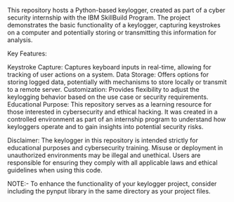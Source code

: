 This repository hosts a Python-based keylogger, created as part of a cyber security internship with the IBM SkillBuild Program. The project demonstrates the basic functionality of a keylogger, capturing keystrokes on a computer and potentially storing or transmitting this information for analysis.

Key Features:

Keystroke Capture: Captures keyboard inputs in real-time, allowing for tracking of user actions on a system.
Data Storage: Offers options for storing logged data, potentially with mechanisms to store locally or transmit to a remote server.
Customization: Provides flexibility to adjust the keylogging behavior based on the use case or security requirements.
Educational Purpose:
This repository serves as a learning resource for those interested in cybersecurity and ethical hacking. It was created in a controlled environment as part of an internship program to understand how keyloggers operate and to gain insights into potential security risks.

Disclaimer:
The keylogger in this repository is intended strictly for educational purposes and cybersecurity training. Misuse or deployment in unauthorized environments may be illegal and unethical. Users are responsible for ensuring they comply with all applicable laws and ethical guidelines when using this code.

NOTE:- To enhance the functionality of your keylogger project, consider including the pynput library in the same directory as your project files. 

